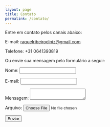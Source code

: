 ```yaml
---
layout: page
title: Contato
permalink: /contato/
---
```


Entre em contato pelos canais abaixo:

E-mail: raquelribeirodiniz@gmail.com

Telefone: +31 0641393819

Ou envie sua mensagem pelo formulário a seguir:

<form name="contact" method="POST" netlify>
  <p>
    <label>Nome: <input type="text" nome="nome"></label>   
  </p>
  <p>
    <label>E-mail: <input type="email" name="email"></label>
  </p>
  <p>
    <label>Mensagem: <textarea name="mensagem"></textarea></label>
  </p>
  <p>
    <label>Arquivo: <input type="file" name="arquivo">
  <p/>
  <p>
    <button type="submit">Enviar</button>
  </p></form>
